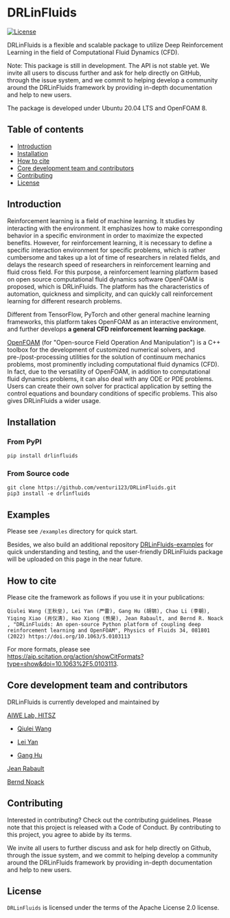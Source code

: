 # DRLinFluids
[![License](https://img.shields.io/badge/license-Apache%202.0-blue.svg)](https://github.com/venturi123/DRLinFluids/blob/main/LICENSE)

DRLinFluids is a flexible and scalable package to utilize Deep Reinforcement Learning in the field of Computational Fluid Dynamics (CFD).

Note: This package is still in development. The API is not stable yet. We invite all users to discuss further and ask for help directly on GitHub, through the issue system, and we commit to helping develop a community around the DRLinFluids framework by providing in-depth documentation and help to new users.

The package is developed under Ubuntu 20.04 LTS and OpenFOAM 8.


## Table of contents

- [Introduction](#introduction)
- [Installation](#installation)
- [How to cite](#how-to-cite)
- [Core development team and contributors](#core-development-team-and-contributors)
- [Contributing](#contributing)
- [License](#license)


## Introduction

Reinforcement learning is a field of machine learning. It studies by interacting with the environment. It emphasizes how to make corresponding behavior in a specific environment in order to maximize the expected benefits. However, for reinforcement learning, it is necessary to define a specific interaction environment for specific problems, which is rather cumbersome and takes up a lot of time of researchers in related fields, and delays the research speed of researchers in reinforcement learning and fluid cross field. For this purpose, a reinforcement learning platform based on open source computational fluid dynamics software OpenFOAM is proposed, which is DRLinFluids. The platform has the characteristics of automation, quickness and simplicity, and can quickly call reinforcement learning for different research problems.

Different from TensorFlow, PyTorch and other general machine learning frameworks, this platform takes OpenFOAM as an interactive environment, and further develops **a general CFD reinforcement learning package**.

[OpenFOAM](https://en.wikipedia.org/wiki/OpenFOAM) (for "Open-source Field Operation And Manipulation") is a C++ toolbox for the development of customized numerical solvers, and pre-/post-processing utilities for the solution of continuum mechanics problems, most prominently including computational fluid dynamics (CFD). In fact, due to the versatility of OpenFOAM, in addition to computational fluid dynamics problems, it can also deal with any ODE or PDE problems. Users can create their own solver for practical application by setting the control equations and boundary conditions of specific problems. This also gives DRLinFluids a wider usage.


## Installation

### From PyPI

```bash
pip install drlinfluids
```

### From Source code

```
git clone https://github.com/venturi123/DRLinFluids.git
pip3 install -e drlinfluids
```


## Examples

Please see `/examples` directory for quick start.

Besides, we also build an additional repository [DRLinFluids-examples](https://github.com/venturi123/DRLinFluids-examples) for quick understanding and testing, and the user-friendly DRLinFluids package will be uploaded on this page in the near future.


## How to cite

Please cite the framework as follows if you use it in your publications:

```
Qiulei Wang (王秋垒), Lei Yan (严雷), Gang Hu (胡钢), Chao Li (李朝), Yiqing Xiao (肖仪清), Hao Xiong (熊昊), Jean Rabault, and Bernd R. Noack , "DRLinFluids: An open-source Python platform of coupling deep reinforcement learning and OpenFOAM", Physics of Fluids 34, 081801 (2022) https://doi.org/10.1063/5.0103113
```

For more formats, please see https://aip.scitation.org/action/showCitFormats?type=show&doi=10.1063%2F5.0103113.


## Core development team and contributors

DRLinFluids is currently developed and maintained by 

[AIWE Lab, HITSZ](http://aiwe.hitsz.edu.cn)

- [Qiulei Wang](https://github.com/venturi123)

- [Lei Yan](https://github.com/1900360)

- [Gang Hu](http://faculty.hitsz.edu.cn/hugang)

[Jean Rabault](https://github.com/jerabaul29)

[Bernd Noack](http://www.berndnoack.com/)


## Contributing
Interested in contributing? Check out the contributing guidelines. Please note that this project is released with a Code of Conduct. By contributing to this project, you agree to abide by its terms.

We invite all users to further discuss and ask for help directly on Github, through the issue system, and we commit to helping develop a community around the DRLinFluids framework by providing in-depth documentation and help to new users.


## License
`DRLinFluids` is licensed under the terms of the Apache License 2.0 license.
